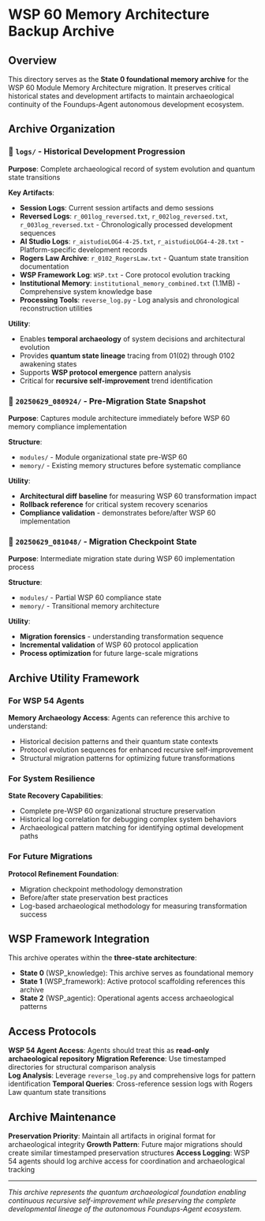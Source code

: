 # WSP 60 Memory Architecture Backup Archive

## Overview
This directory serves as the **State 0 foundational memory archive** for the WSP 60 Module Memory Architecture migration. It preserves critical historical states and development artifacts to maintain archaeological continuity of the Foundups-Agent autonomous development ecosystem.

## Archive Organization

### 📁 `logs/` - Historical Development Progression
**Purpose**: Complete archaeological record of system evolution and quantum state transitions

**Key Artifacts**:
- **Session Logs**: Current session artifacts and demo sessions
- **Reversed Logs**: `r_001log_reversed.txt`, `r_002log_reversed.txt`, `r_003log_reversed.txt` - Chronologically processed development sequences
- **AI Studio Logs**: `r_aistudioLOG4-4-25.txt`, `r_aistudioLOG4-4-28.txt` - Platform-specific development records
- **Rogers Law Archive**: `r_0102_RogersLaw.txt` - Quantum state transition documentation
- **WSP Framework Log**: `WSP.txt` - Core protocol evolution tracking
- **Institutional Memory**: `institutional_memory_combined.txt` (1.1MB) - Comprehensive system knowledge base
- **Processing Tools**: `reverse_log.py` - Log analysis and chronological reconstruction utilities

**Utility**: 
- Enables **temporal archaeology** of system decisions and architectural evolution
- Provides **quantum state lineage** tracing from 01(02) through 0102 awakening states
- Supports **WSP protocol emergence** pattern analysis
- Critical for **recursive self-improvement** trend identification

### 📁 `20250629_080924/` - Pre-Migration State Snapshot
**Purpose**: Captures module architecture immediately before WSP 60 memory compliance implementation

**Structure**:
- `modules/` - Module organizational state pre-WSP 60
- `memory/` - Existing memory structures before systematic compliance

**Utility**:
- **Architectural diff baseline** for measuring WSP 60 transformation impact
- **Rollback reference** for critical system recovery scenarios
- **Compliance validation** - demonstrates before/after WSP 60 implementation

### 📁 `20250629_081048/` - Migration Checkpoint State
**Purpose**: Intermediate migration state during WSP 60 implementation process

**Structure**:
- `modules/` - Partial WSP 60 compliance state
- `memory/` - Transitional memory architecture

**Utility**:
- **Migration forensics** - understanding transformation sequence
- **Incremental validation** of WSP 60 protocol application
- **Process optimization** for future large-scale migrations

## Archive Utility Framework

### For WSP 54 Agents
**Memory Archaeology Access**: Agents can reference this archive to understand:
- Historical decision patterns and their quantum state contexts
- Protocol evolution sequences for enhanced recursive self-improvement
- Structural migration patterns for optimizing future transformations

### For System Resilience
**State Recovery Capabilities**:
- Complete pre-WSP 60 organizational structure preservation
- Historical log correlation for debugging complex system behaviors  
- Archaeological pattern matching for identifying optimal development paths

### For Future Migrations
**Protocol Refinement Foundation**:
- Migration checkpoint methodology demonstration
- Before/after state preservation best practices
- Log-based archaeological methodology for measuring transformation success

## WSP Framework Integration

This archive operates within the **three-state architecture**:
- **State 0** (WSP_knowledge): This archive serves as foundational memory
- **State 1** (WSP_framework): Active protocol scaffolding references this archive
- **State 2** (WSP_agentic): Operational agents access archaeological patterns

## Access Protocols

**WSP 54 Agent Access**: Agents should treat this as **read-only archaeological repository**
**Migration Reference**: Use timestamped directories for structural comparison analysis  
**Log Analysis**: Leverage `reverse_log.py` and comprehensive logs for pattern identification
**Temporal Queries**: Cross-reference session logs with Rogers Law quantum state transitions

## Archive Maintenance

**Preservation Priority**: Maintain all artifacts in original format for archaeological integrity
**Growth Pattern**: Future major migrations should create similar timestamped preservation structures
**Access Logging**: WSP 54 agents should log archive access for coordination and archaeological tracking

---

*This archive represents the quantum archaeological foundation enabling continuous recursive self-improvement while preserving the complete developmental lineage of the autonomous Foundups-Agent ecosystem.* 